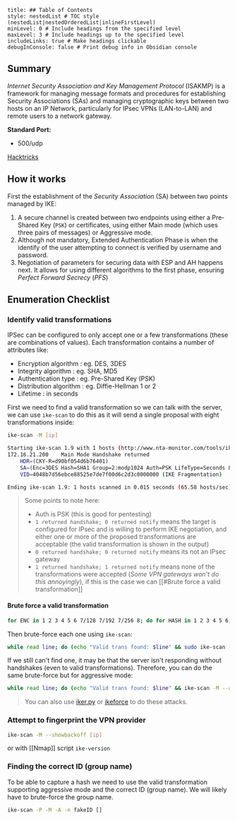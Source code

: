 ```table-of-contents
title: ## Table of Contents
style: nestedList # TOC style (nestedList|nestedOrderedList|inlineFirstLevel)
minLevel: 0 # Include headings from the specified level
maxLevel: 3 # Include headings up to the specified level
includeLinks: true # Make headings clickable
debugInConsole: false # Print debug info in Obsidian console
```

## Summary
*Internet Security Association and Key Management Protocol* (ISAKMP) is a framework for managing message formats and procedures for establishing Security Associations (SAs) and managing cryptographic keys between two hosts on an IP Network, particularly for IPsec VPNs (LAN-to-LAN) and remote users to a network gateway.

**Standard Port:** 
- 500/udp

[Hacktricks](https://book.hacktricks.wiki/en/network-services-pentesting/ipsec-ike-vpn-pentesting.html?highlight=500/udp#500udp---pentesting-ipsecike-vpn)
## How it works
First the establishment of the *Security Association* (SA) between two points managed by IKE:
1. A secure channel is created between two endpoints using either a Pre-Shared Key (`PSK`) or certificates, using either Main mode (which uses three pairs of messages) or Aggressive mode.
2. Although not mandatory, Extended Authentication Phase is when the identify of the user attempting to connect is verified by username and password.
3. Negotiation of parameters for securing data with ESP and AH happens next. It allows for using different algorithms to the first phase, ensuring *Perfect Forward Secrecy* (*PFS*)
## Enumeration Checklist
### Identify valid transformations
IPSec can be configured to only accept one or a few transformations (these are combinations of values). Each transformation contains a number of attributes like:
- Encryption algorithm : eg. DES, 3DES
- Integrity algorithm : eg. SHA, MD5
- Authentication type : eg. Pre-Shared Key (PSK)
- Distribution algorithm : eg. Diffie-Hellman 1 or 2
- Lifetime : in seconds

First we need to find a valid transformation so we can talk with the server, we can use `ike-scan` to do this as it will send a single proposal with eight transformations inside:
```bash
ike-scan -M [ip]
```
```bash
Starting ike-scan 1.9 with 1 hosts (http://www.nta-monitor.com/tools/ike-scan/)
172.16.21.200    Main Mode Handshake returned
    HDR=(CKY-R=d90bf054d6b76401)
    SA=(Enc=3DES Hash=SHA1 Group=2:modp1024 Auth=PSK LifeType=Seconds LifeDuration=28800)
    VID=4048b7d56ebce88525e7de7f00d6c2d3c0000000 (IKE Fragmentation)

Ending ike-scan 1.9: 1 hosts scanned in 0.015 seconds (65.58 hosts/sec). 1 returned handshake; 0 returned notify
```
> Some points to note here:
> - Auth is PSK (this is good for pentesting)
> - `1 returned handshake; 0 returned notify` means the target is configured for IPsec and is willing to perform IKE negotiation, and either one or more of the proposed transformations are acceptable (the valid transformation is shown in the output)
> - `0 returned handshake; 0 returned notify` means its not an IPsec gateway
> - `1 returned handshake; 1 returned notify` means none of the transformations were accepted (*Some VPN gateways won't do this annoyingly*), if this is the case we can [[#Brute force a valid transformation]]
#### Brute force a valid transformation
```bash
for ENC in 1 2 3 4 5 6 7/128 7/192 7/256 8; do for HASH in 1 2 3 4 5 6; do for AUTH in 1 2 3 4 5 6 7 8 64221 64222 64223 64224 65001 65002 65003 65004 65005 65006 65007 65008 65009 65010; do for GROUP in 1 2 3 4 5 6 7 8 9 10 11 12 13 14 15 16 17 18; do echo "--trans=$ENC,$HASH,$AUTH,$GROUP" >> ike-dict.txt ;done ;done ;done ;done
```
Then brute-force each one using `ike-scan`:
```bash
while read line; do (echo "Valid trans found: $line" && sudo ike-scan -M $line [IP]) | grep -B14 "1 returned handshake" | grep "Valid trans found" ; done < ike-dict.txt
```
If we still can't find one, it may be that the server isn't responding without handshakes (even to valid transformations). Therefore, you can do the same brute-force but for aggressive mode:
```bash
while read line; do (echo "Valid trans found: $line" && ike-scan -M --aggressive -P handshake.txt $line <IP>) | grep -B7 "SA=" | grep "Valid trans found" ; done < ike-dict.txt
```
> You can also use [iker.py](https://github.com/isaudits/scripts/blob/master/iker.py) or [ikeforce](https://github.com/SpiderLabs/ikeforce) to do these attacks.

### Attempt to fingerprint the VPN provider
```bash
ike-scan -M --showbackoff [ip]
```
or with [[Nmap]] script `ike-version`

### Finding the correct ID (group name)
To be able to capture a hash we need to use the valid transformation supporting aggressive mode and the correct ID (group name). We will likely have to brute-force the group name.
```bash
ike-scan -P -M -A -n fakeID []
```